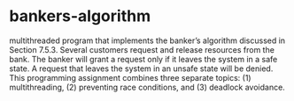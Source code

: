 # bankers-algorithm
multithreaded program that implements the banker’s algorithm discussed in Section 7.5.3. Several customers request and release resources from the bank. The banker will grant a request only if it leaves the system in a safe state. A request that leaves the system in an unsafe state will be denied. This programming assignment combines three separate topics: (1) multithreading, (2) preventing race conditions, and (3) deadlock avoidance.
